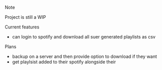 > [!NOTE]
> Project is still a WIP

Current features
- can login to spotify and download all suer generated playlists as csv

Plans
- backup on a server and then provide option to download if they want
- get playlsist added to their spotify alongside their
